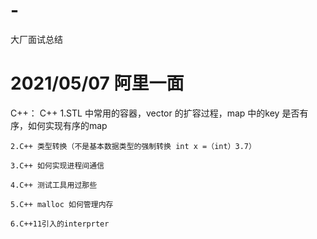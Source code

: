 # -
大厂面试总结
# 2021/05/07 阿里一面 
C++：
    C++
    1.STL 中常用的容器，vector 的扩容过程，map 中的key 是否有序，如何实现有序的map
    
    2.C++ 类型转换（不是基本数据类型的强制转换 int x =（int）3.7）
    
    3.C++ 如何实现进程间通信
    
    4.C++ 测试工具用过那些
    
    5.C++ malloc 如何管理内存
    
    6.C++11引入的interprter
    

